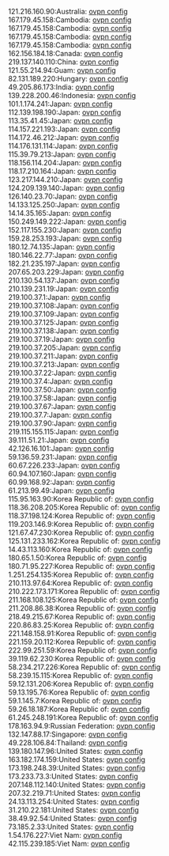 121.216.160.90:Australia: [ovpn config](vpn/121_216_160_90.ovpn)  
167.179.45.158:Cambodia: [ovpn config](vpn/167_179_45_158.ovpn)  
167.179.45.158:Cambodia: [ovpn config](vpn/167_179_45_158.ovpn)  
167.179.45.158:Cambodia: [ovpn config](vpn/167_179_45_158.ovpn)  
167.179.45.158:Cambodia: [ovpn config](vpn/167_179_45_158.ovpn)  
162.156.184.18:Canada: [ovpn config](vpn/162_156_184_18.ovpn)  
219.137.140.110:China: [ovpn config](vpn/219_137_140_110.ovpn)  
121.55.214.94:Guam: [ovpn config](vpn/121_55_214_94.ovpn)  
82.131.189.220:Hungary: [ovpn config](vpn/82_131_189_220.ovpn)  
49.205.86.173:India: [ovpn config](vpn/49_205_86_173.ovpn)  
139.228.200.46:Indonesia: [ovpn config](vpn/139_228_200_46.ovpn)  
101.1.174.241:Japan: [ovpn config](vpn/101_1_174_241.ovpn)  
112.139.198.190:Japan: [ovpn config](vpn/112_139_198_190.ovpn)  
113.35.41.45:Japan: [ovpn config](vpn/113_35_41_45.ovpn)  
114.157.221.193:Japan: [ovpn config](vpn/114_157_221_193.ovpn)  
114.172.46.212:Japan: [ovpn config](vpn/114_172_46_212.ovpn)  
114.176.131.114:Japan: [ovpn config](vpn/114_176_131_114.ovpn)  
115.39.79.213:Japan: [ovpn config](vpn/115_39_79_213.ovpn)  
118.156.114.204:Japan: [ovpn config](vpn/118_156_114_204.ovpn)  
118.17.210.164:Japan: [ovpn config](vpn/118_17_210_164.ovpn)  
123.217.144.210:Japan: [ovpn config](vpn/123_217_144_210.ovpn)  
124.209.139.140:Japan: [ovpn config](vpn/124_209_139_140.ovpn)  
126.140.23.70:Japan: [ovpn config](vpn/126_140_23_70.ovpn)  
14.133.125.250:Japan: [ovpn config](vpn/14_133_125_250.ovpn)  
14.14.35.165:Japan: [ovpn config](vpn/14_14_35_165.ovpn)  
150.249.149.222:Japan: [ovpn config](vpn/150_249_149_222.ovpn)  
152.117.155.230:Japan: [ovpn config](vpn/152_117_155_230.ovpn)  
159.28.253.193:Japan: [ovpn config](vpn/159_28_253_193.ovpn)  
180.12.74.135:Japan: [ovpn config](vpn/180_12_74_135.ovpn)  
180.146.22.77:Japan: [ovpn config](vpn/180_146_22_77.ovpn)  
182.21.235.197:Japan: [ovpn config](vpn/182_21_235_197.ovpn)  
207.65.203.229:Japan: [ovpn config](vpn/207_65_203_229.ovpn)  
210.130.54.137:Japan: [ovpn config](vpn/210_130_54_137.ovpn)  
210.139.231.19:Japan: [ovpn config](vpn/210_139_231_19.ovpn)  
219.100.37.1:Japan: [ovpn config](vpn/219_100_37_1.ovpn)  
219.100.37.108:Japan: [ovpn config](vpn/219_100_37_108.ovpn)  
219.100.37.109:Japan: [ovpn config](vpn/219_100_37_109.ovpn)  
219.100.37.125:Japan: [ovpn config](vpn/219_100_37_125.ovpn)  
219.100.37.138:Japan: [ovpn config](vpn/219_100_37_138.ovpn)  
219.100.37.19:Japan: [ovpn config](vpn/219_100_37_19.ovpn)  
219.100.37.205:Japan: [ovpn config](vpn/219_100_37_205.ovpn)  
219.100.37.211:Japan: [ovpn config](vpn/219_100_37_211.ovpn)  
219.100.37.213:Japan: [ovpn config](vpn/219_100_37_213.ovpn)  
219.100.37.22:Japan: [ovpn config](vpn/219_100_37_22.ovpn)  
219.100.37.4:Japan: [ovpn config](vpn/219_100_37_4.ovpn)  
219.100.37.50:Japan: [ovpn config](vpn/219_100_37_50.ovpn)  
219.100.37.58:Japan: [ovpn config](vpn/219_100_37_58.ovpn)  
219.100.37.67:Japan: [ovpn config](vpn/219_100_37_67.ovpn)  
219.100.37.7:Japan: [ovpn config](vpn/219_100_37_7.ovpn)  
219.100.37.90:Japan: [ovpn config](vpn/219_100_37_90.ovpn)  
219.115.155.115:Japan: [ovpn config](vpn/219_115_155_115.ovpn)  
39.111.51.21:Japan: [ovpn config](vpn/39_111_51_21.ovpn)  
42.126.16.101:Japan: [ovpn config](vpn/42_126_16_101.ovpn)  
59.136.59.231:Japan: [ovpn config](vpn/59_136_59_231.ovpn)  
60.67.226.233:Japan: [ovpn config](vpn/60_67_226_233.ovpn)  
60.94.107.160:Japan: [ovpn config](vpn/60_94_107_160.ovpn)  
60.99.168.92:Japan: [ovpn config](vpn/60_99_168_92.ovpn)  
61.213.99.49:Japan: [ovpn config](vpn/61_213_99_49.ovpn)  
115.95.163.90:Korea Republic of: [ovpn config](vpn/115_95_163_90.ovpn)  
118.36.208.205:Korea Republic of: [ovpn config](vpn/118_36_208_205.ovpn)  
118.37.198.124:Korea Republic of: [ovpn config](vpn/118_37_198_124.ovpn)  
119.203.146.9:Korea Republic of: [ovpn config](vpn/119_203_146_9.ovpn)  
121.67.47.230:Korea Republic of: [ovpn config](vpn/121_67_47_230.ovpn)  
125.131.233.162:Korea Republic of: [ovpn config](vpn/125_131_233_162.ovpn)  
14.43.113.160:Korea Republic of: [ovpn config](vpn/14_43_113_160.ovpn)  
180.65.1.50:Korea Republic of: [ovpn config](vpn/180_65_1_50.ovpn)  
180.71.95.227:Korea Republic of: [ovpn config](vpn/180_71_95_227.ovpn)  
1.251.254.135:Korea Republic of: [ovpn config](vpn/1_251_254_135.ovpn)  
210.113.97.64:Korea Republic of: [ovpn config](vpn/210_113_97_64.ovpn)  
210.222.173.171:Korea Republic of: [ovpn config](vpn/210_222_173_171.ovpn)  
211.168.108.125:Korea Republic of: [ovpn config](vpn/211_168_108_125.ovpn)  
211.208.86.38:Korea Republic of: [ovpn config](vpn/211_208_86_38.ovpn)  
218.49.215.67:Korea Republic of: [ovpn config](vpn/218_49_215_67.ovpn)  
220.86.83.25:Korea Republic of: [ovpn config](vpn/220_86_83_25.ovpn)  
221.148.158.91:Korea Republic of: [ovpn config](vpn/221_148_158_91.ovpn)  
221.159.20.112:Korea Republic of: [ovpn config](vpn/221_159_20_112.ovpn)  
222.99.251.59:Korea Republic of: [ovpn config](vpn/222_99_251_59.ovpn)  
39.119.62.230:Korea Republic of: [ovpn config](vpn/39_119_62_230.ovpn)  
58.234.217.226:Korea Republic of: [ovpn config](vpn/58_234_217_226.ovpn)  
58.239.15.115:Korea Republic of: [ovpn config](vpn/58_239_15_115.ovpn)  
59.12.131.206:Korea Republic of: [ovpn config](vpn/59_12_131_206.ovpn)  
59.13.195.76:Korea Republic of: [ovpn config](vpn/59_13_195_76.ovpn)  
59.1.145.7:Korea Republic of: [ovpn config](vpn/59_1_145_7.ovpn)  
59.26.18.187:Korea Republic of: [ovpn config](vpn/59_26_18_187.ovpn)  
61.245.248.191:Korea Republic of: [ovpn config](vpn/61_245_248_191.ovpn)  
178.163.94.9:Russian Federation: [ovpn config](vpn/178_163_94_9.ovpn)  
132.147.88.17:Singapore: [ovpn config](vpn/132_147_88_17.ovpn)  
49.228.106.84:Thailand: [ovpn config](vpn/49_228_106_84.ovpn)  
139.180.147.96:United States: [ovpn config](vpn/139_180_147_96.ovpn)  
163.182.174.159:United States: [ovpn config](vpn/163_182_174_159.ovpn)  
173.198.248.39:United States: [ovpn config](vpn/173_198_248_39.ovpn)  
173.233.73.3:United States: [ovpn config](vpn/173_233_73_3.ovpn)  
207.148.112.140:United States: [ovpn config](vpn/207_148_112_140.ovpn)  
207.32.219.71:United States: [ovpn config](vpn/207_32_219_71.ovpn)  
24.13.113.254:United States: [ovpn config](vpn/24_13_113_254.ovpn)  
31.210.22.181:United States: [ovpn config](vpn/31_210_22_181.ovpn)  
38.49.92.54:United States: [ovpn config](vpn/38_49_92_54.ovpn)  
73.185.2.33:United States: [ovpn config](vpn/73_185_2_33.ovpn)  
1.54.176.227:Viet Nam: [ovpn config](vpn/1_54_176_227.ovpn)  
42.115.239.185:Viet Nam: [ovpn config](vpn/42_115_239_185.ovpn)  
